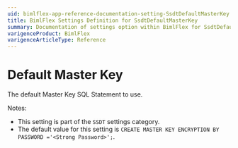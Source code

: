 ```yaml
---
uid: bimlflex-app-reference-documentation-setting-SsdtDefaultMasterKey
title: BimlFlex Settings Definition for SsdtDefaultMasterKey
summary: Documentation of settings option within BimlFlex for SsdtDefaultMasterKey
varigenceProduct: BimlFlex
varigenceArticleType: Reference
---
```


# Default Master Key

The default Master Key SQL Statement to use.

Notes:

* This setting is part of the `SSDT` settings category.
* The default value for this setting is `CREATE MASTER KEY
    ENCRYPTION BY PASSWORD ='<Strong Password>';`.
